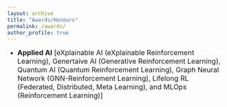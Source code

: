 ```yaml
---
layout: archive
title: "Awards/Honours"
permalink: /awards/
author_profile: true
---
```


- <span style="font-size: 16px;">**Applied AI** [eXplainable AI (eXplainable Reinforcement Learning), Genertaive AI (Generative Reinforcement Learning), Quantum AI (Quantum Reinforcement Learning), Graph Neural Network (GNN-Reinforcement Learning), Lifelong RL (Federated, Distributed, Meta Learning), and MLOps (Reinforcement Learning)]</span>